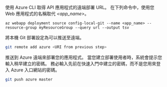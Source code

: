 使用 Azure CLI 取得 API 應用程式的遠端部署 URL。 在下列命令中，使用您 Web 應用程式的名稱取代 *\<app_name>*。

```azurecli-interactive
az webapp deployment source config-local-git --name <app_name> --resource-group myResourceGroup --query url --output tsv
```

將本機 Git 部署設定為可以推送至遠端。

```bash
git remote add azure <URI from previous step>
```

推送到 Azure 遠端來部署您的應用程式。 當您建立部署使用者時，系統會提示您輸入稍早建立的密碼。 務必輸入先前在快速入門中建立的密碼，而不是您用來登入 Azure 入口網站的密碼。

```bash
git push azure master
```
